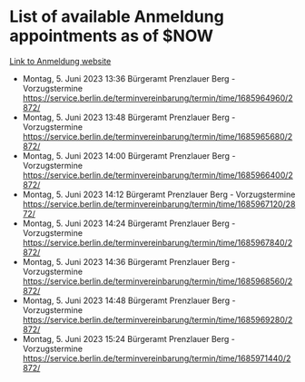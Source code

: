 # List of available Anmeldung appointments as of $NOW
[Link to Anmeldung website](https://service.berlin.de/terminvereinbarung/termin/tag.php?termin=1&anliegen[]=120686&dienstleisterlist=122210,122217,327316,122219,327312,122227,327314,122231,327346,122243,327348,122254,122252,329742,122260,329745,122262,329748,122271,327278,122273,327274,122277,327276,330436,122280,327294,122282,327290,122284,327292,122291,327270,122285,327266,122286,327264,122296,327268,150230,329760,122297,327286,122294,327284,122312,329763,122314,329775,122304,327330,122311,327334,122309,327332,317869,122281,327352,122279,329772,122283,122276,327324,122274,327326,122267,329766,122246,327318,122251,327320,122257,327322,122208,327298,122226,327300&herkunft=http%3A%2F%2Fservice.berlin.de%2Fdienstleistung%2F120686%2F)
- Montag, 5. Juni 2023 13:36 Bürgeramt Prenzlauer Berg - Vorzugstermine https://service.berlin.de/terminvereinbarung/termin/time/1685964960/2872/
- Montag, 5. Juni 2023 13:48 Bürgeramt Prenzlauer Berg - Vorzugstermine https://service.berlin.de/terminvereinbarung/termin/time/1685965680/2872/
- Montag, 5. Juni 2023 14:00 Bürgeramt Prenzlauer Berg - Vorzugstermine https://service.berlin.de/terminvereinbarung/termin/time/1685966400/2872/
- Montag, 5. Juni 2023 14:12 Bürgeramt Prenzlauer Berg - Vorzugstermine https://service.berlin.de/terminvereinbarung/termin/time/1685967120/2872/
- Montag, 5. Juni 2023 14:24 Bürgeramt Prenzlauer Berg - Vorzugstermine https://service.berlin.de/terminvereinbarung/termin/time/1685967840/2872/
- Montag, 5. Juni 2023 14:36 Bürgeramt Prenzlauer Berg - Vorzugstermine https://service.berlin.de/terminvereinbarung/termin/time/1685968560/2872/
- Montag, 5. Juni 2023 14:48 Bürgeramt Prenzlauer Berg - Vorzugstermine https://service.berlin.de/terminvereinbarung/termin/time/1685969280/2872/
- Montag, 5. Juni 2023 15:24 Bürgeramt Prenzlauer Berg - Vorzugstermine https://service.berlin.de/terminvereinbarung/termin/time/1685971440/2872/

